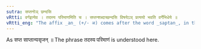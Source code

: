 ```yaml
---
sutra: सप्तनोञ् छन्दसि
vRtti: वर्गइत्येव । तदस्य परिमाणमिति च । सप्तन्शब्दाच्छन्दसि विषयेऽञ् प्रत्ययो भवति वर्गेभिधेये ॥
vRtti_eng: "The affix _an_ (+/- अ) comes after the word _saptan_, in the _Chhandas_, when the meaning is that of a _Varga_."
---
```

As सप्त साप्तान्यसृजन् ॥ The phrase तदस्य परिमाणं is understood here.
